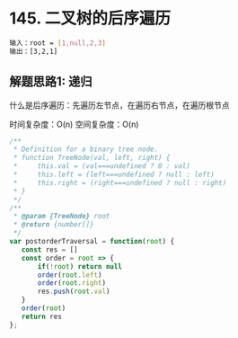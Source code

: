 # 145. 二叉树的后序遍历

```sh
输入：root = [1,null,2,3]
输出：[3,2,1]
```

## 解题思路1: 递归

什么是后序遍历：先遍历左节点，在遍历右节点，在遍历根节点

时间复杂度：O(n) 空间复杂度：O(n)

```js
/**
 * Definition for a binary tree node.
 * function TreeNode(val, left, right) {
 *     this.val = (val===undefined ? 0 : val)
 *     this.left = (left===undefined ? null : left)
 *     this.right = (right===undefined ? null : right)
 * }
 */
/**
 * @param {TreeNode} root
 * @return {number[]}
 */
var postorderTraversal = function(root) {
   const res = []
   const order = root => {
       if(!root) return null
       order(root.left)
       order(root.right)
       res.push(root.val)
   }
   order(root)
   return res
};
```